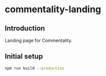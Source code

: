# commentality-landing

## Introduction

Landing page for Commentality.

## Initial setup
```bash
npm run build --production
```

